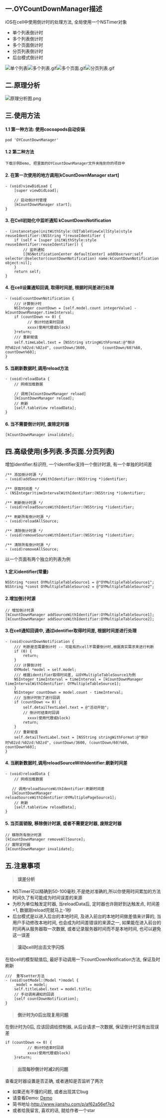 ## 一.OYCountDownManager描述
iOS在cell中使用倒计时的处理方法, 全局使用一个NSTimer对象
* 单个列表倒计时
* 多个列表倒计时
* 多个页面倒计时
* 分页列表倒计时
* 后台模式倒计时

![单个列表](https://github.com/herobin22/OYCountDownManager/raw/master/gif-single.gif)![多个列表.gif](https://github.com/herobin22/OYCountDownManager/raw/master/gif-multipleTable.gif)![多个页面.gif](https://github.com/herobin22/OYCountDownManager/raw/master/gif-multiplePage.gif)![分页列表.gif](https://github.com/herobin22/OYCountDownManager/raw/master/gif-paging.gif)

## 二.原理分析
![原理分析图.png](http://upload-images.jianshu.io/upload_images/1646270-622a49c3f6d9b4f3.png?imageMogr2/auto-orient/strip%7CimageView2/2/w/1240)

## 三.使用方法
#### 1.1 第一种方法: 使用cocoapods自动安装
```
pod 'OYCountDownManager'
```

#### 1.2 第二种方法
```
下载示例Demo, 把里面的OYCountDownManager文件夹拖到你的项目中
```

#### 2. 在第一次使用的地方调用[kCountDownManager start]
```
- (void)viewDidLoad {
    [super viewDidLoad];

    // 启动倒计时管理
    [kCountDownManager start];
}
```
#### 3. 在Cell初始化中监听通知 kCountDownNotification
```
- (instancetype)initWithStyle:(UITableViewCellStyle)style reuseIdentifier:(NSString *)reuseIdentifier {
    if (self = [super initWithStyle:style reuseIdentifier:reuseIdentifier]) {
        // 监听通知
        [[NSNotificationCenter defaultCenter] addObserver:self selector:@selector(countDownNotification) name:kCountDownNotification object:nil];
    }
    return self;
}
```
#### 4. 在cell设置通知回调, 取得时间差, 根据时间差进行处理
```
- (void)countDownNotification {
    /// 计算倒计时
    NSInteger countDown = [self.model.count integerValue] - kCountDownManager.timeInterval;
    if (countDown <= 0) {
          // 倒计时结束时回调
          xxxx(使用代理或block)
    }return;
    /// 重新赋值
    self.timeLabel.text = [NSString stringWithFormat:@"倒计时%02zd:%02zd:%02zd", countDown/3600,       (countDown/60)%60, countDown%60];
}
```
#### 5. 当刷新数据时,调用reload方法
```
- (void)reloadData {
    // 网络加载数据

    // 调用[kCountDownManager reload]
    [kCountDownManager reload];
    // 刷新
    [self.tableView reloadData];
}
```
#### 6. 当不需要倒计时时, 废除定时器
```
[kCountDownManager invalidate];
```


## 四.高级使用(多列表.多页面.分页列表)
增加identifier:标识符, 一个identifier支持一个倒计时源, 有一个单独的时间差
```
/** 添加倒计时源 */
- (void)addSourceWithIdentifier:(NSString *)identifier;

/** 获取时间差 */
- (NSInteger)timeIntervalWithIdentifier:(NSString *)identifier;

/** 刷新倒计时源 */
- (void)reloadSourceWithIdentifier:(NSString *)identifier;

/** 刷新所有倒计时源 */
- (void)reloadAllSource;

/** 清除倒计时源 */
- (void)removeSourceWithIdentifier:(NSString *)identifier;

/** 清除所有倒计时源 */
- (void)removeAllSource;
```
以一个页面有两个独立的列表为例
#### 1.定义identifier(常量)
```
NSString *const OYMultipleTableSource1 = @"OYMultipleTableSource1";
NSString *const OYMultipleTableSource2 = @"OYMultipleTableSource2";
```

#### 2.增加倒计时源
```
// 增加倒计时源 
[kCountDownManager addSourceWithIdentifier:OYMultipleTableSource1];
[kCountDownManager addSourceWithIdentifier:OYMultipleTableSource2];
```
#### 3.在cell通知回调中, 通过identifier取得时间差, 根据时间差进行处理
```
- (void)countDownNotification {
    /// 判断是否需要倒计时 -- 可能有的cell不需要倒计时,根据真实需求来进行判断
    if (0) {
        return;
    }
    /// 计算倒计时
    OYModel *model = self.model;
    /// 根据identifier取得时间差, 以OYMultipleTableSource1为例
    NSInteger timeInterval = timeInterval = [kCountDownManager timeIntervalWithIdentifier: OYMultipleTableSource1];
    }
    NSInteger countDown = model.count - timeInterval;
    /// 当倒计时到了进行回调
    if (countDown <= 0) {
        self.detailTextLabel.text = @"活动开始";
        // 倒计时结束时回调
          xxxx(使用代理或block)
        return;
    }
    /// 重新赋值
    self.detailTextLabel.text = [NSString stringWithFormat:@"倒计时%02zd:%02zd:%02zd", countDown/3600, (countDown/60)%60, countDown%60];
}
```

#### 4. 当刷新数据时,调用reloadSourceWithIdentifier:刷新时间差
```
- (void)reloadData {
    // 网络加载数据

   // 调用reloadSourceWithIdentifier:刷新时间差
   [kCountDownManager reloadSourceWithIdentifier:OYMultiplePageSource1];
    // 刷新
    [self.tableView reloadData];
}
```

#### 5. 当页面销毁, 移除倒计时源, 或者不需要定时器, 废除定时器
```
// 移除所有倒计时源
[kCountDownManager removeAllSource];
// 废除定时器
[kCountDownManager invalidate];
```


## 五.注意事项
 > #### 误差分析
 * NSTimer可以精确到50-100毫秒,不是绝对准确的,所以你使用时间累加的方法时间久了有可能成为时间误差的来源
* 为秒为单位触发定时器, 当reloadData后, 定时器也许刚好到达触发点, 时间差+1, 数据刚reload完就马上-1秒 
* 后台模式是以进入后台的本地时间, 及进入前台的本地时间做差值来计算的, 当用户手动修改本地时间, 也会成为时间差错误的来源之一, 如果能在进入前台的时间再从服务器取一次数据, 或者记录服务器时间而不是本地时间, 也可以避免这一误差
 
 > #### 滚动cell时出去文字闪烁
  在给cell的模型赋值后, 最好手动调用一下countDownNotification方法, 保证及时刷新 
 ```
 ///  重写setter方法
 - (void)setModel:(Model *)model {
     _model = model;
     self.titleLabel.text = model.title;
     // 手动调用通知的回调
     [self countDownNotification];
}
 ```



> #### 倒计时为0后出现复用问题
 在倒计时为0后, 应该回调给控制器, 从后台请求一次数据, 保证倒计时没有出现误差
 ```
 if (countDown <= 0) {
           // 倒计时结束时回调
           xxxx(使用代理或block)
     }return;
 ```



> #### 出现每秒倒计时减2的问题
查看定时器设置是否正确, 或者通知是否监听了两次



  

 
* 如果还有不懂的问题, 或者出现其它bug
* 请查看Demo: [Demo](https://github.com/herobin22/OYCountDownManager)
* 简书地址:http://www.jianshu.com/p/af62a56ef7e2
* 或者给我留言, 喜欢的话, 就给作者一个star


